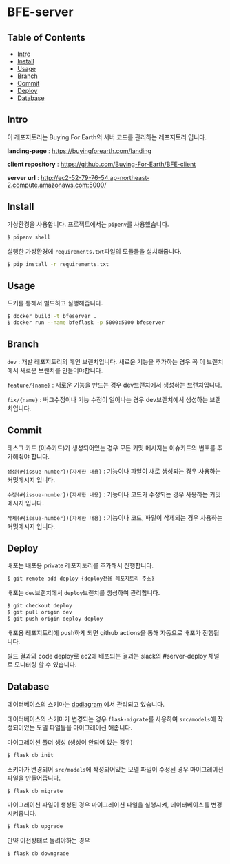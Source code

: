 # BFE-server

## Table of Contents

- [Intro](#intro)
- [Install](#install)
- [Usage](#usage)
- [Branch](#branch)
- [Commit](#commit)
- [Deploy](#deploy)
- [Database](#database)

## Intro

이 레포지토리는 Buying For Earth의 서버 코드를 관리하는 레포지토리 입니다. 

**landing-page** : https://buyingforearth.com/landing

**client repository** : https://github.com/Buying-For-Earth/BFE-client

**server url** : http://ec2-52-79-76-54.ap-northeast-2.compute.amazonaws.com:5000/


## Install

가상환경을 사용합니다. 프로젝트에서는 `pipenv`를 사용했습니다.
```sh
$ pipenv shell
```
실행한 가상환경에 `requirements.txt`파일의 모듈들을 설치해줍니다.
```sh
$ pip install -r requirements.txt
```


## Usage

도커를 통해서 빌드하고 실행해줍니다. 
```sh
$ docker build -t bfeserver .
$ docker run --name bfeflask -p 5000:5000 bfeserver
```

## Branch

`dev` : 개발 레포지토리의 메인 브랜치입니다. 새로운 기능을 추가하는 경우 꼭 이 브랜치에서 새로운 브랜치를 만들어야합니다.

`feature/{name}` : 새로운 기능을 만드는 경우 dev브랜치에서 생성하는 브랜치입니다. 

`fix/{name}` : 버그수정이나 기능 수정이 일어나는 경우 dev브랜치에서 생성하는 브랜치입니다. 

## Commit

태스크 카드 (이슈카드)가 생성되어있는 경우 모든 커밋 메시지는 이슈카드의 번호를 추가해줘야 합니다.

`생성(#{issue-number}){자세한 내용}` : 기능이나 파일이 새로 생성되는 경우 사용하는 커밋메시지 입니다. 

`수정(#{issue-number}){자세한 내용}` : 기능이나 코드가 수정되는 경우 사용하는 커밋메시지 입니다.

`삭제(#{issue-number}){자세한 내용}` : 기능이나 코드, 파일이 삭제되는 경우 사용하는 커밋메시지 입니다.

## Deploy

배포는 배포용 private 레포지토리를 추가해서 진행합니다. 
```sh
$ git remote add deploy {deploy전용 레포지토리 주소}
```
배포는 `dev`브랜치에서 `deploy`브랜치를 생성하여 관리합니다. 
```sh
$ git checkout deploy
$ git pull origin dev
$ git push origin deploy deploy
```
배포용 레포지토리에 push하게 되면 github actions을 통해 자동으로 배포가 진행됩니다. 

빌드 결과와 code deploy로 ec2에 배포되는 결과는 slack의 #server-deploy 채널로 모니터링 할 수 있습니다. 

## Database
데이터베이스의 스키마는 [dbdiagram](https://dbdiagram.io/d/6024dbfc80d742080a3a18c7) 에서 관리되고 있습니다. 

데이터베이스의 스키마가 변경되는 경우 `flask-migrate`를 사용하여 `src/models`에 작성되어있는 모델 파일들을 마이그레이션 해줍니다.

마이그레이션 폴더 생성 (생성이 안되어 있는 경우)
```sh
$ flask db init
```

스키마가 변경되어 `src/models`에 작성되어있는 모델 파일이 수정된 경우 마이그레이션 파일을 만들어줍니다. 
```sh
$ flask db migrate
```

마이그레이션 파일이 생성된 경우 마이그레이션 파일을 실행시켜, 데이터베이스를 변경시켜줍니다.
```sh
$ flask db upgrade
```

만약 이전상태로 돌려야하는 경우
```sh
$ flask db downgrade
```






